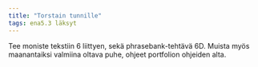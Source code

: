 ```yaml
---
title: "Torstain tunnille"
tags: ena5.3 läksyt
---
```


Tee moniste tekstiin 6 liittyen, sekä phrasebank-tehtävä 6D. Muista myös maanantaiksi valmiina oltava puhe, ohjeet portfolion ohjeiden alta.
